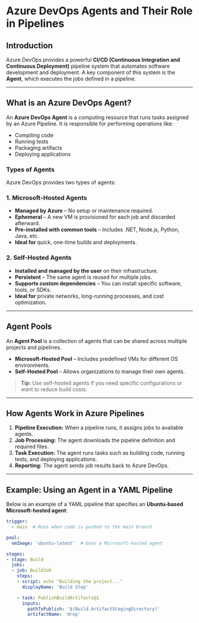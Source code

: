 # **Azure DevOps Agents and Their Role in Pipelines**

## **Introduction**
Azure DevOps provides a powerful **CI/CD (Continuous Integration and Continuous Deployment)** pipeline system that automates software development and deployment. A key component of this system is the **Agent**, which executes the jobs defined in a pipeline.

---

## **What is an Azure DevOps Agent?**
An **Azure DevOps Agent** is a computing resource that runs tasks assigned by an Azure Pipeline. It is responsible for performing operations like:
- Compiling code
- Running tests
- Packaging artifacts
- Deploying applications

### **Types of Agents**
Azure DevOps provides two types of agents:

### **1. Microsoft-Hosted Agents**
- **Managed by Azure** – No setup or maintenance required.
- **Ephemeral** – A new VM is provisioned for each job and discarded afterward.
- **Pre-installed with common tools** – Includes .NET, Node.js, Python, Java, etc.
- **Ideal for** quick, one-time builds and deployments.

### **2. Self-Hosted Agents**
- **Installed and managed by the user** on their infrastructure.
- **Persistent** – The same agent is reused for multiple jobs.
- **Supports custom dependencies** – You can install specific software, tools, or SDKs.
- **Ideal for** private networks, long-running processes, and cost optimization.

---

## **Agent Pools**
An **Agent Pool** is a collection of agents that can be shared across multiple projects and pipelines.

- **Microsoft-Hosted Pool** – Includes predefined VMs for different OS environments.
- **Self-Hosted Pool** – Allows organizations to manage their own agents.

> **Tip:** Use self-hosted agents if you need specific configurations or want to reduce build costs.

---

## **How Agents Work in Azure Pipelines**
1. **Pipeline Execution:** When a pipeline runs, it assigns jobs to available agents.
2. **Job Processing:** The agent downloads the pipeline definition and required files.
3. **Task Execution:** The agent runs tasks such as building code, running tests, and deploying applications.
4. **Reporting:** The agent sends job results back to Azure DevOps.

---

## **Example: Using an Agent in a YAML Pipeline**
Below is an example of a YAML pipeline that specifies an **Ubuntu-based Microsoft-hosted agent**:

```yaml
trigger:
  - main  # Runs when code is pushed to the main branch

pool:
  vmImage: 'ubuntu-latest'  # Uses a Microsoft-hosted agent

stages:
- stage: Build
  jobs:
  - job: BuildJob
    steps:
    - script: echo "Building the project..."
      displayName: 'Build Step'

    - task: PublishBuildArtifacts@1
      inputs:
        pathToPublish: '$(Build.ArtifactStagingDirectory)'
        artifactName: 'drop'
